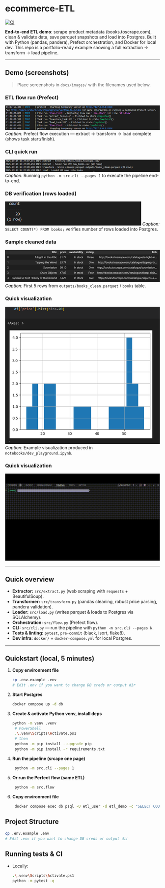 # ecommerce-ETL

[![CI](https://github.com/EthoKikon/ecommerce-ETL/actions/workflows/ci.yml/badge.svg)](https://github.com/EthoKikon/ecommerce-ETL/actions/workflows/ci.yml)

**End-to-end ETL demo**: scrape product metadata (books.toscrape.com), clean & validate data, save parquet snapshots and load into Postgres. Built with Python (pandas, pandera), Prefect orchestration, and Docker for local dev. This repo is a portfolio-ready example showing a full extraction → transform → load pipeline.

---

## Demo (screenshots)

> Place screenshots in `docs/images/` with the filenames used below.

### ETL flow run (Prefect)

![ETL Flow run](docs/images/flow-run.png)
_Caption:_ Prefect flow execution — extract → transform → load complete (shows task start/finish).

### CLI quick run

![CLI run](docs/images/cli-run.png)
_Caption:_ Running `python -m src.cli --pages 1` to execute the pipeline end-to-end.

### DB verification (rows loaded)

![DB count](docs/images/db-count.png)
_Caption:_ `SELECT COUNT(*) FROM books;` verifies number of rows loaded into Postgres.

### Sample cleaned data

![Sample rows](docs/images/sample-rows.png)
_Caption:_ First 5 rows from `outputs/books_clean.parquet` / `books` table.

### Quick visualization

![Price histogram](docs/images/price_hist.png)
_Caption:_ Example visualization produced in `notebooks/dev_playground.ipynb`.

### Quick visualization

![Demo.gif](docs/images/demo.gif)

---

## Quick overview

- **Extractor:** `src/extract.py` (web scraping with `requests` + BeautifulSoup).
- **Transformer:** `src/transform.py` (pandas cleaning, robust price parsing, pandera validation).
- **Loader:** `src/load.py` (writes parquet & loads to Postgres via SQLAlchemy).
- **Orchestration:** `src/flow.py` (Prefect flow).
- **CLI:** `src/cli.py` — run the pipeline with `python -m src.cli --pages N`.
- **Tests & linting:** `pytest`, `pre-commit` (black, isort, flake8).
- **Dev infra:** `docker/` + `docker-compose.yml` for local Postgres.

---

## Quickstart (local, 5 minutes)

1. **Copy environment file**
   ```bash
   cp .env.example .env
   # Edit .env if you want to change DB creds or output dir
   ```
2. **Start Postgres**
   ```bash
   docker compose up -d db
   ```
3. **Create & activate Python venv, install deps**
   ```bash
   python -m venv .venv
    # PowerShell
    .\.venv\Scripts\Activate.ps1
    # then
    python -m pip install --upgrade pip
    python -m pip install -r requirements.txt
   ```
4. **Run the pipeline (srcape one page)**
   ```bash
    python -m src.cli --pages 1
   ```
5. **Or run the Perfect flow (same ETL)**
   ```bash
    python -m src.flow
   ```
6. **Copy environment file**
   ```bash
    docker compose exec db psql -U etl_user -d etl_demo -c "SELECT COUNT(*) FROM books;"
   ```

## Project Structure

```bash
cp .env.example .env
# Edit .env if you want to change DB creds or output dir
```

## Running tests & CI

- Locally:
  ```bash
  .\.venv\Scripts\Activate.ps1
  python -m pytest -q
  ```
